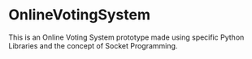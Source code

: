 # OnlineVotingSystem
This is an Online Voting System prototype made using specific Python Libraries and the concept of Socket Programming.
